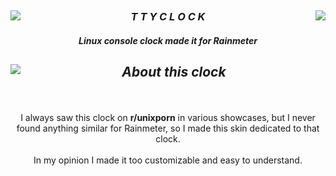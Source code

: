 ##

<a href="https://github.com/KazukiGames/">
  <img src="https://img.shields.io/badge/Exit-red?style=for-the-badge&logo=data:image/png;base64,iVBORw0KGgoAAAANSUhEUgAAAB4AAAAeCAYAAAA7MK6iAAAACXBIWXMAAAsTAAALEwEAmpwYAAAAgElEQVR4nO2WOwqAQAwFFz8XEPRmemoL0dZeSz3BWIgKfsokC2bKNAMheUkIjvNLgATItaUV0AEjkGpJS6DnorCQyot5l8qK+ZbKidkHaUCGGWi0pQfrYzOAFh2KaMSVQquX1xASlk9AHdc6mQaIaWSaHgnTs3h7BLKz4DhOeLIBfj1SDjluPrMAAAAASUVORK5CYII=" align="left"/></a>
<a href="https://github.com/KazukiGames/ttyclock-for-rainmeter/releases/download/v1.2.2/Clock-for-Rainmeter.1.2.2.rmskin">
  <img src="https://img.shields.io/badge/download-2d780b?style=for-the-badge&logo=data:image/png;base64,iVBORw0KGgoAAAANSUhEUgAAABgAAAAYCAYAAADgdz34AAAACXBIWXMAAAsTAAALEwEAmpwYAAAAU0lEQVR4nO3QsQqAMAxF0ffXHdM/v+KgQ0qtaCxIc6BLh3ch0jJwMtAgTzRCnsgDij/LBdOHEXs0fjNir8YHkZjxTiR2/ADU/Z0fKRTBND2gv9oAVZTQEh7ZErUAAAAASUVORK5CYII=" align="right"/></a>

## 

 <h3 align="center"><b><i>T T Y C L O C K</i></b></h3>
 <h4 align="center"><i>Linux console clock made it for Rainmeter</i></h4>

##
 
<img align="left" src="https://github.com/KazukiGames/ttyclock-for-rainmeter/assets/121910047/2d4ab678-206c-4c9b-ba02-093ec1f91833"/> 
<h2 align="center"><i>About this clock</i></h2>
<p align="center">
  <br/><br/>
  I always saw this clock on <b>r/unixporn</b> in various showcases, but I never found anything similar for Rainmeter, so I made this skin dedicated to that clock.
  <br/><br/>
  In my opinion I made it too customizable and easy to understand.
  <br/><br/>
</p>

<h2 align="left"></h2>
